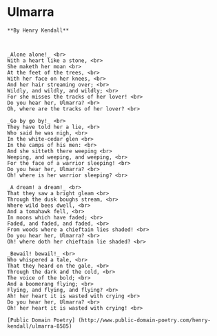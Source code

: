  # Ulmarra

    **By Henry Kendall**



    _Alone alone!_ <br>
    With a heart like a stone, <br>
    She maketh her moan <br>
    At the feet of the trees, <br>
    With her face on her knees, <br>
    And her hair streaming over; <br>
    Wildly, and wildly, and wildly; <br>
    For she misses the tracks of her lover! <br>
    Do you hear her, Ulmarra? <br>
    Oh, where are the tracks of her lover? <br>

    _Go by go by!_ <br>
    They have told her a lie, <br>
    Who said he was nigh, <br>
    In the white-cedar glen <br>
    In the camps of his men: <br>
    And she sitteth there weeping <br>
    Weeping, and weeping, and weeping, <br>
    For the face of a warrior sleeping! <br>
    Do you hear her, Ulmarra? <br>
    Oh! where is her warrior sleeping? <br>

    _A dream! a dream!_ <br>
    That they saw a bright gleam <br>
    Through the dusk boughs stream, <br>
    Where wild bees dwell, <br>
    And a tomahawk fell, <br>
    In moons which have faded; <br>
    Faded, and faded, and faded, <br>
    From woods where a chieftain lies shaded! <br>
    Do you hear her, Ulmarra? <br> 
    Oh! where doth her chieftain lie shaded? <br>

    _Bewail! bewail!_ <br>
    Who whispered a tale, <br>
    That they heard on the gale, <br>
    Through the dark and the cold, <br>
    The voice of the bold; <br>
    And a boomerang flying; <br>
    Flying, and flying, and flying? <br>
    Ah! her heart it is wasted with crying <br>
    Do you hear her, Ulmarra? <br>
    Oh! her heart it is wasted with crying! <br>
    
    [Public Domain Poetry] (http://www.public-domain-poetry.com/henry-kendall/ulmarra-8585) 
